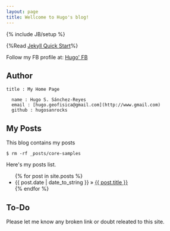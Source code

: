 ```yaml
---
layout: page
title: Wellcome to Hugo's blog!
---
```

{% include JB/setup %}

{%Read [Jekyll Quick Start](http://jekyllbootstrap.com/usage/jekyll-quick-start.html)%}

Follow my FB profile at: [Hugo' FB](https://www.facebook.com/hugosamuel.sanchezreyes)

## Author

    title : My Home Page
    
      name : Hugo S. Sánchez-Reyes
      email : [hugo.geofisica@gmail.com](http://www.gmail.com)
      github : hugosanrocks


## My Posts

This blog contains my posts

    $ rm -rf _posts/core-samples

Here's my posts list.

<ul class="posts">
  {% for post in site.posts %}
    <li><span>{{ post.date | date_to_string }}</span> &raquo; <a href="{{ BASE_PATH }}{{ post.url }}">{{ post.title }}</a></li>
  {% endfor %}
</ul>

## To-Do

Please let me know any broken link or doubt releated to this site.
